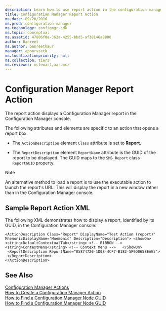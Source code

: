 ```yaml
---
description: Learn how to use report action in the configuration manager to display reports in the configuration manager console.
title: Configuration Manager Report Action
ms.date: 09/20/2016
ms.prod: configuration-manager
ms.technology: configmgr-sdk
ms.topic: conceptual
ms.assetid: 47806f0a-362a-4255-bbd5-af38146a8880
author: Banreet
ms.author: banreetkaur
manager: apoorvseth
ms.localizationpriority: null
ms.collection: tier3
ms.reviewer: mstewart,aaroncz 
---
```

# Configuration Manager Report Action
The report action displays a Configuration Manager report in the Configuration Manager console.  

 The following attributes and elements are specific to an action that opens a report box:  

-   The `ActionDescription` element `Class` attribute is set to **Report**.  

-   The `ReportDescription` element `ReportName` attribute is the GUID of the report to be displayed. The GUID maps to the `SMS_Report` class `ReportGUID` property.  

> [!NOTE]
>  An alternative method to load a report is to use the executable action to launch the report's URL. This will display the report in a new window rather than in the Configuration Manager console.  

## Sample Report Action XML  
 The following XML demonstrates how to display a report, identified by its GUID, in the Configuration Manager console:  

```  
<ActionDescription Class="Report" DisplayName="Test Action (report)" MnemonicDisplayName="Mnemonic" Description="Description"> <ShowOn>      <string>DefaultContextualTab</string> <!-- RIBBON -->     <string>ContextMenu</string> <!-- Context Menu -->   </ShowOn>        
 <ReportDescription ReportName="05874720-1D08-4CF7-B182-5F9D065BEAE5">  
 </ReportDescription>  
</ActionDescription>  
```  

## See Also  
 [Configuration Manager Actions](../../../../develop/core/servers/console/configuration-manager-actions.md)   
 [How to Create a Configuration Manager Action](../../../../develop/core/servers/console/how-to-create-a-configuration-manager-action.md)   
 [How to Find a Configuration Manager Node GUID](../../../../develop/core/servers/console/how-to-find-a-configuration-manager-console-node-guid.md)   
 [How to Find a Configuration Manager Node GUID](../../../../develop/core/servers/console/how-to-find-a-configuration-manager-console-node-guid.md)
